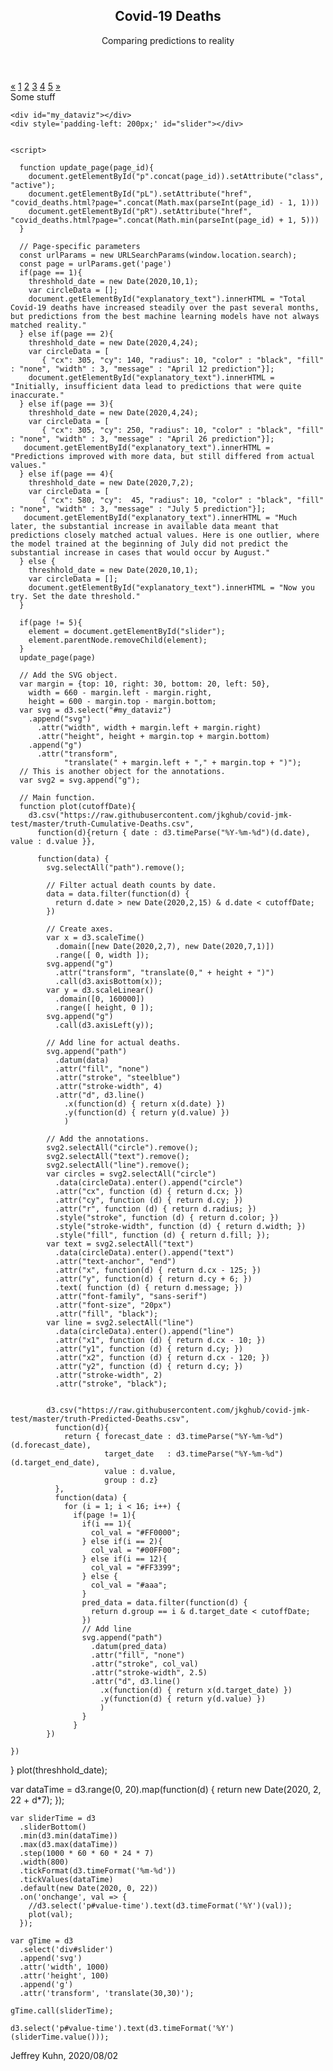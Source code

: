 <!DOCTYPE html>

<html lang="en">
  <head>
    <link rel="stylesheet" type="text/css" href="covid_deaths.css">
    <title>PROJECT TITLE</title>
    <meta charset="utf-8">
    <meta name="viewport" content="width=device-width, initial-scale=1">
    <script src="https://d3js.org/d3.v4.js"></script>
    <script src="https://unpkg.com/d3-simple-slider"></script>
  </head>

<body>
  <header>
    <h2>Covid-19 Deaths</h2>
    Comparing predictions to reality
  </header>

  <section>
    <nav>
      <div class="pagination">
        <a id = "pL" href="covid_deaths.html?page=1">&laquo;</a>
        <a id = "p1" class="passive" href="covid_deaths.html?page=1">1</a>
        <a id = "p2" class="passive" href="covid_deaths.html?page=2">2</a>
        <a id = "p3" class="passive" href="covid_deaths.html?page=3">3</a>
        <a id = "p4" class="passive" href="covid_deaths.html?page=4">4</a>
        <a id = "p5" class="passive" href="covid_deaths.html?page=5">5</a>
        <a id = "pR" href="covid_deaths.html?page=1">&raquo;</a>
      </div>
      <div id = "explanatory_text">Some stuff</div>
    </nav>

    <div id="my_dataviz"></div>
    <div style='padding-left: 200px;' id="slider"></div>


    <script>

      function update_page(page_id){
        document.getElementById("p".concat(page_id)).setAttribute("class", "active");
        document.getElementById("pL").setAttribute("href", "covid_deaths.html?page=".concat(Math.max(parseInt(page_id) - 1, 1)))
        document.getElementById("pR").setAttribute("href", "covid_deaths.html?page=".concat(Math.min(parseInt(page_id) + 1, 5)))
      }

      // Page-specific parameters
      const urlParams = new URLSearchParams(window.location.search);
      const page = urlParams.get('page')
      if(page == 1){
        threshhold_date = new Date(2020,10,1);
        var circleData = [];
        document.getElementById("explanatory_text").innerHTML = "Total Covid-19 deaths have increased steadily over the past several months, but predictions from the best machine learning models have not always matched reality."
      } else if(page == 2){
        threshhold_date = new Date(2020,4,24);
        var circleData = [
           { "cx": 305, "cy": 140, "radius": 10, "color" : "black", "fill" : "none", "width" : 3, "message" : "April 12 prediction"}];
        document.getElementById("explanatory_text").innerHTML = "Initially, insufficient data lead to predictions that were quite inaccurate."
      } else if(page == 3){
        threshhold_date = new Date(2020,4,24);
        var circleData = [
           { "cx": 305, "cy": 250, "radius": 10, "color" : "black", "fill" : "none", "width" : 3, "message" : "April 26 prediction"}];
       document.getElementById("explanatory_text").innerHTML = "Predictions improved with more data, but still differed from actual values."
      } else if(page == 4){
        threshhold_date = new Date(2020,7,2);
        var circleData = [
           { "cx": 580, "cy":  45, "radius": 10, "color" : "black", "fill" : "none", "width" : 3, "message" : "July 5 prediction"}];
       document.getElementById("explanatory_text").innerHTML = "Much later, the substantial increase in available data meant that predictions closely matched actual values. Here is one outlier, where the model trained at the beginning of July did not predict the substantial increase in cases that would occur by August."
      } else {
        threshhold_date = new Date(2020,10,1);
        var circleData = [];
        document.getElementById("explanatory_text").innerHTML = "Now you try. Set the date threshold."
      }

      if(page != 5){
        element = document.getElementById("slider");
        element.parentNode.removeChild(element);
      }
      update_page(page)

      // Add the SVG object.
      var margin = {top: 10, right: 30, bottom: 20, left: 50},
        width = 660 - margin.left - margin.right,
        height = 600 - margin.top - margin.bottom;
      var svg = d3.select("#my_dataviz")
        .append("svg")
          .attr("width", width + margin.left + margin.right)
          .attr("height", height + margin.top + margin.bottom)
        .append("g")
          .attr("transform",
                "translate(" + margin.left + "," + margin.top + ")");
      // This is another object for the annotations.
      var svg2 = svg.append("g");

      // Main function.
      function plot(cutoffDate){
        d3.csv("https://raw.githubusercontent.com/jkghub/covid-jmk-test/master/truth-Cumulative-Deaths.csv",
          function(d){return { date : d3.timeParse("%Y-%m-%d")(d.date), value : d.value }},

          function(data) {
            svg.selectAll("path").remove();

            // Filter actual death counts by date.
            data = data.filter(function(d) {
              return d.date > new Date(2020,2,15) & d.date < cutoffDate;
            })

            // Create axes.
            var x = d3.scaleTime()
              .domain([new Date(2020,2,7), new Date(2020,7,1)])
              .range([ 0, width ]);
            svg.append("g")
              .attr("transform", "translate(0," + height + ")")
              .call(d3.axisBottom(x));
            var y = d3.scaleLinear()
              .domain([0, 160000])
              .range([ height, 0 ]);
            svg.append("g")
              .call(d3.axisLeft(y));

            // Add line for actual deaths.
            svg.append("path")
              .datum(data)
              .attr("fill", "none")
              .attr("stroke", "steelblue")
              .attr("stroke-width", 4)
              .attr("d", d3.line()
                .x(function(d) { return x(d.date) })
                .y(function(d) { return y(d.value) })
                )

            // Add the annotations.
            svg2.selectAll("circle").remove();
            svg2.selectAll("text").remove();
            svg2.selectAll("line").remove();
            var circles = svg2.selectAll("circle")
              .data(circleData).enter().append("circle")
              .attr("cx", function (d) { return d.cx; })
              .attr("cy", function (d) { return d.cy; })
              .attr("r", function (d) { return d.radius; })
              .style("stroke", function (d) { return d.color; })
              .style("stroke-width", function (d) { return d.width; })
              .style("fill", function (d) { return d.fill; });
            var text = svg2.selectAll("text")
              .data(circleData).enter().append("text")
              .attr("text-anchor", "end")
              .attr("x", function(d) { return d.cx - 125; })
              .attr("y", function(d) { return d.cy + 6; })
              .text( function (d) { return d.message; })
              .attr("font-family", "sans-serif")
              .attr("font-size", "20px")
              .attr("fill", "black");
            var line = svg2.selectAll("line")
              .data(circleData).enter().append("line")
              .attr("x1", function (d) { return d.cx - 10; })
              .attr("y1", function (d) { return d.cy; })
              .attr("x2", function (d) { return d.cx - 120; })
              .attr("y2", function (d) { return d.cy; })
              .attr("stroke-width", 2)
              .attr("stroke", "black");


            d3.csv("https://raw.githubusercontent.com/jkghub/covid-jmk-test/master/truth-Predicted-Deaths.csv",
              function(d){
                return { forecast_date : d3.timeParse("%Y-%m-%d")(d.forecast_date),
                         target_date   : d3.timeParse("%Y-%m-%d")(d.target_end_date),
                         value : d.value,
                         group : d.z}
              },
              function(data) {
                for (i = 1; i < 16; i++) {
                  if(page != 1){
                    if(i == 1){
                      col_val = "#FF0000";
                    } else if(i == 2){
                      col_val = "#00FF00";
                    } else if(i == 12){
                      col_val = "#FF3399";
                    } else {
                      col_val = "#aaa";
                    }
                    pred_data = data.filter(function(d) {
                      return d.group == i & d.target_date < cutoffDate;
                    })
                    // Add line
                    svg.append("path")
                      .datum(pred_data)
                      .attr("fill", "none")
                      .attr("stroke", col_val)
                      .attr("stroke-width", 2.5)
                      .attr("d", d3.line()
                        .x(function(d) { return x(d.target_date) })
                        .y(function(d) { return y(d.value) })
                        )
                    }
                  }
            })

    })


  }
  plot(threshhold_date);





  var dataTime = d3.range(0, 20).map(function(d) {
      return new Date(2020, 2, 22 + d*7);
    });

    var sliderTime = d3
      .sliderBottom()
      .min(d3.min(dataTime))
      .max(d3.max(dataTime))
      .step(1000 * 60 * 60 * 24 * 7)
      .width(800)
      .tickFormat(d3.timeFormat('%m-%d'))
      .tickValues(dataTime)
      .default(new Date(2020, 0, 22))
      .on('onchange', val => {
        //d3.select('p#value-time').text(d3.timeFormat('%Y')(val));
        plot(val);
      });

    var gTime = d3
      .select('div#slider')
      .append('svg')
      .attr('width', 1000)
      .attr('height', 100)
      .append('g')
      .attr('transform', 'translate(30,30)');

    gTime.call(sliderTime);

    d3.select('p#value-time').text(d3.timeFormat('%Y')(sliderTime.value()));

  </script>

  </section>

  <footer>
    <p>Jeffrey Kuhn, 2020/08/02</p>
  </footer>

  </body>


  </html>
